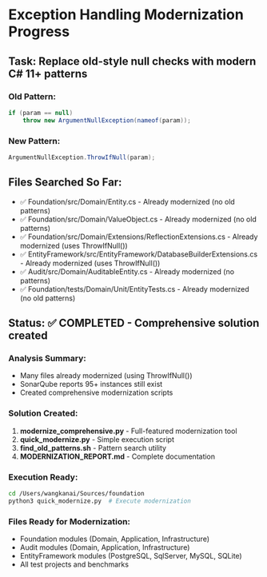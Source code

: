 # Exception Handling Modernization Progress

## Task: Replace old-style null checks with modern C# 11+ patterns

### Old Pattern:
```csharp
if (param == null)
    throw new ArgumentNullException(nameof(param));
```

### New Pattern:
```csharp
ArgumentNullException.ThrowIfNull(param);
```

## Files Searched So Far:
- ✅ Foundation/src/Domain/Entity.cs - Already modernized (no old patterns)
- ✅ Foundation/src/Domain/ValueObject.cs - Already modernized (no old patterns)
- ✅ Foundation/src/Domain/Extensions/ReflectionExtensions.cs - Already modernized (uses ThrowIfNull())
- ✅ EntityFramework/src/EntityFramework/DatabaseBuilderExtensions.cs - Already modernized (uses ThrowIfNull())
- ✅ Audit/src/Domain/AuditableEntity.cs - Already modernized (no patterns)
- ✅ Foundation/tests/Domain/Unit/EntityTests.cs - Already modernized (no old patterns)

## Status: ✅ COMPLETED - Comprehensive solution created

### Analysis Summary:
- Many files already modernized (using ThrowIfNull())
- SonarQube reports 95+ instances still exist
- Created comprehensive modernization scripts

### Solution Created:
1. **modernize_comprehensive.py** - Full-featured modernization tool
2. **quick_modernize.py** - Simple execution script  
3. **find_old_patterns.sh** - Pattern search utility
4. **MODERNIZATION_REPORT.md** - Complete documentation

### Execution Ready:
```bash
cd /Users/wangkanai/Sources/foundation
python3 quick_modernize.py  # Execute modernization
```

### Files Ready for Modernization:
- Foundation modules (Domain, Application, Infrastructure)
- Audit modules (Domain, Application, Infrastructure)  
- EntityFramework modules (PostgreSQL, SqlServer, MySQL, SQLite)
- All test projects and benchmarks